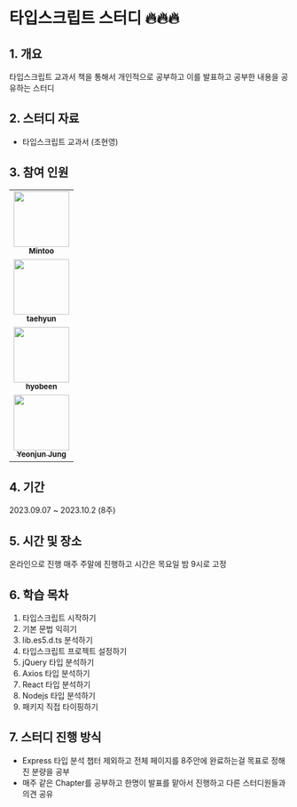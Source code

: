 # 타입스크립트 스터디 🔥🔥🔥

## 1. 개요

타입스크립트 교과서 책을 통해서 개인적으로 공부하고 이를 발표하고 공부한 내용을 공유하는 스터디

## 2. 스터디 자료

- 타입스크립트 교과서 (조현영)

## 3. 참여 인원

<table>
  <tr>
    <td align="center"><a href="https://github.com/Miintoo"><img src="https://avatars.githubusercontent.com/u/96560613?s=400&u=0c4c19ddddc78442134a66831120d34d87b469ac&v=4" width="100px;" alt=""/><br /><sub><b>Mintoo</b></sub></a><br /></td>  
  </tr>
  <tr>
    <td align="center"><a href="https://github.com/hamelln?tab=repositories"><img src="https://avatars.githubusercontent.com/u/39308313?v=4" width="100px;" alt=""/><br /><sub><b>taehyun</b></sub></a><br /></td>  
  </tr>
  <tr>
    <td align="center"><a href="https://github.com/norong316"><img src="https://avatars.githubusercontent.com/u/121424431?v=4" width="100px;" alt=""/><br /><sub><b>hyobeen</b></sub></a><br /></td>  
  </tr>
  <tr>
    <td align="center"><a href="https://github.com/Chadolbaegi128"><img src="https://avatars.githubusercontent.com/u/91059184?v=4" width="100px;" alt=""/><br /><sub><b>Yeonjun Jung</b></sub></a><br /></td>  
  </tr>
</table>

## 4. 기간

2023.09.07 ~ 2023.10.2 (8주)

## 5. 시간 및 장소

온라인으로 진행 매주 주말에 진행하고 시간은 목요일 밤 9시로 고정

## 6. 학습 목차

1. 타입스크립트 시작하기
2. 기본 문법 익히기
3. lib.es5.d.ts 분석하기
4. 타입스크립트 프로젝트 설정하기
5. jQuery 타입 분석하기
6. Axios 타입 분석하기
7. React 타입 분석하기
8. Nodejs 타입 분석하기
9. 패키지 직접 타이핑하기

## 7. 스터디 진행 방식

- Express 타입 분석 챕터 제외하고 전체 페이지를 8주안에 완료하는걸 목표로 정해진 분량을 공부
- 매주 같은 Chapter를 공부하고 한명이 발표를 맡아서 진행하고 다른 스터디원들과 의견 공유
